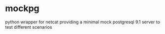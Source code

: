mockpg
======

python wrapper for netcat providing a minimal mock postgresql 9.1 server to test different scenarios
